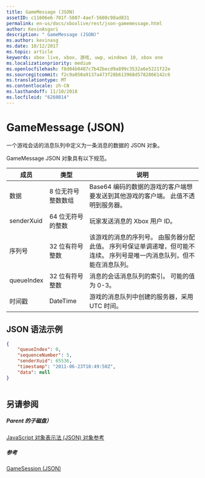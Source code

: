 ```yaml
---
title: GameMessage (JSON)
assetID: c11606e6-701f-5807-4aef-5608c98ad831
permalink: en-us/docs/xboxlive/rest/json-gamemessage.html
author: KevinAsgari
description: " GameMessage (JSON)"
ms.author: kevinasg
ms.date: 10/12/2017
ms.topic: article
keywords: xbox live, xbox, 游戏, uwp, windows 10, xbox one
ms.localizationpriority: medium
ms.openlocfilehash: f8d04b0487c7b42becd9a899c3532a6e5221f22e
ms.sourcegitcommit: f2c9a050a9137a473f28b613968d5782866142c6
ms.translationtype: MT
ms.contentlocale: zh-CN
ms.lasthandoff: 11/10/2018
ms.locfileid: "6260814"
---
```

# <a name="gamemessage-json"></a>GameMessage (JSON)
一个游戏会话的消息队列中定义为一条消息的数据的 JSON 对象。 
<a id="ID4EN"></a>

  
 
GameMessage JSON 对象具有以下规范。
 
| 成员| 类型| 说明| 
| --- | --- | --- | 
| 数据| 8 位无符号整数数组| Base64 编码的数据的游戏的客户端想要发送到其他游戏的客户端。 此值不透明到服务器。 | 
| senderXuid| 64 位无符号的整数| 玩家发送消息的 Xbox 用户 ID。 | 
| 序列号| 32 位有符号整数| 该游戏的消息的序列号。 由服务器分配此值。 序列号保证单调递增，但可能不连续。 序列号是唯一内消息队列，但不能在消息队列。 | 
| queueIndex| 32 位有符号整数| 消息的会话消息队列的索引。 可能的值为 0-3。| 
| 时间戳| DateTime| 游戏的消息队列中创建的服务器，采用 UTC 时间。 | 
  
<a id="ID4ERC"></a>

 
## <a name="sample-json-syntax"></a>JSON 语法示例
 

```json
{
    "queueIndex": 0,
    "sequenceNumber": 5,
    "senderXuid": 65536,
    "timestamp": "2011-06-23T18:49:50Z",
    "data": null
}
    
```

  
<a id="ID4E1C"></a>

 
## <a name="see-also"></a>另请参阅
 
<a id="ID4E3C"></a>

 
##### <a name="parent"></a>Parent 的子磁盘） 

[JavaScript 对象表示法 (JSON) 对象参考](atoc-xboxlivews-reference-json.md)

  
<a id="ID4EGD"></a>

 
##### <a name="reference"></a>参考 

[GameSession (JSON)](json-gamesession.md)

   